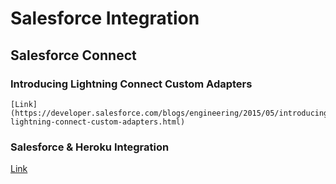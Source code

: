 # Salesforce Integration

## Salesforce Connect

### Introducing Lightning Connect Custom Adapters 
    [Link] (https://developer.salesforce.com/blogs/engineering/2015/05/introducing-lightning-connect-custom-adapters.html)
    
### Salesforce & Heroku Integration
   [Link](https://trailhead.salesforce.com/modules/salesforce_heroku_integration)
